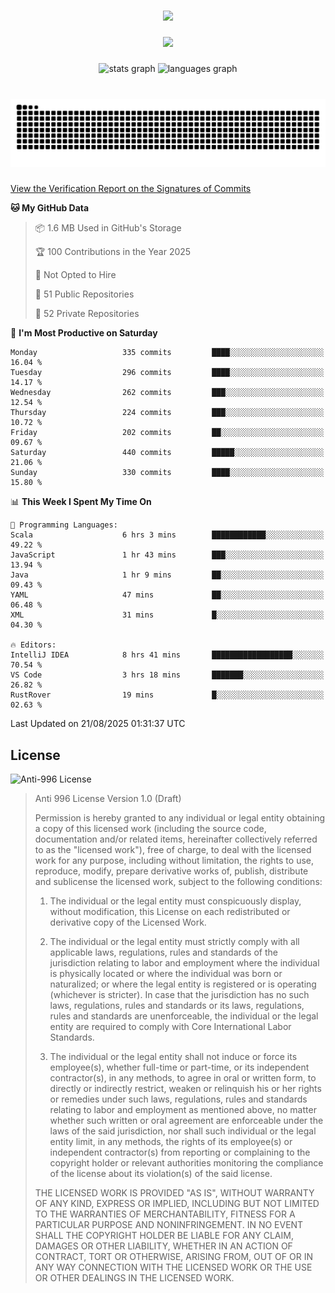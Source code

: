 ###

<div align="center">
  <img src="https://github-widgetbox.vercel.app/api/profile?username=kazutoiris&data=followers,repositories,stars,commits"  />
</div>

###

<div align="center">
  <img src="https://profile-counter.glitch.me/kazutoiris/count.svg?"  />
</div>

###

<div align="center">
  <img src="https://github-readme-stats.vercel.app/api?username=kazutoiris&hide_title=false&hide_rank=false&show_icons=true&include_all_commits=true&count_private=true&disable_animations=false&theme=default&locale=en&hide_border=false" height="150" alt="stats graph"  />
  <img src="https://github-readme-stats.vercel.app/api/top-langs?username=kazutoiris&locale=en&hide_title=false&layout=compact&card_width=320&langs_count=5&theme=default&hide_border=true" height="150" alt="languages graph"  />
</div>

###

<br clear="both">

<img src="https://raw.githubusercontent.com/kazutoiris/kazutoiris/output/snake.svg" alt="Snake animation" />

###

[View the Verification Report on the Signatures of Commits](https://github.com/kazutoiris/kazutoiris/actions/workflows/waka-readme.yml)

<!--START_SECTION:waka-->
**🐱 My GitHub Data** 

> 📦 1.6 MB Used in GitHub's Storage 
 > 
> 🏆 100 Contributions in the Year 2025
 > 
> 🚫 Not Opted to Hire
 > 
> 📜 51 Public Repositories 
 > 
> 🔑 52 Private Repositories 
 > 
📅 **I'm Most Productive on Saturday** 

```text
Monday                   335 commits         ████░░░░░░░░░░░░░░░░░░░░░   16.04 % 
Tuesday                  296 commits         ████░░░░░░░░░░░░░░░░░░░░░   14.17 % 
Wednesday                262 commits         ███░░░░░░░░░░░░░░░░░░░░░░   12.54 % 
Thursday                 224 commits         ███░░░░░░░░░░░░░░░░░░░░░░   10.72 % 
Friday                   202 commits         ██░░░░░░░░░░░░░░░░░░░░░░░   09.67 % 
Saturday                 440 commits         █████░░░░░░░░░░░░░░░░░░░░   21.06 % 
Sunday                   330 commits         ████░░░░░░░░░░░░░░░░░░░░░   15.80 % 
```


📊 **This Week I Spent My Time On** 

```text
💬 Programming Languages: 
Scala                    6 hrs 3 mins        ████████████░░░░░░░░░░░░░   49.22 % 
JavaScript               1 hr 43 mins        ███░░░░░░░░░░░░░░░░░░░░░░   13.94 % 
Java                     1 hr 9 mins         ██░░░░░░░░░░░░░░░░░░░░░░░   09.43 % 
YAML                     47 mins             ██░░░░░░░░░░░░░░░░░░░░░░░   06.48 % 
XML                      31 mins             █░░░░░░░░░░░░░░░░░░░░░░░░   04.30 % 

🔥 Editors: 
IntelliJ IDEA            8 hrs 41 mins       ██████████████████░░░░░░░   70.54 % 
VS Code                  3 hrs 18 mins       ███████░░░░░░░░░░░░░░░░░░   26.82 % 
RustRover                19 mins             █░░░░░░░░░░░░░░░░░░░░░░░░   02.63 % 
```


 Last Updated on 21/08/2025 01:31:37 UTC
<!--END_SECTION:waka-->

## License

![Anti-996 License](https://img.shields.io/badge/license-Anti--996%20License-blue)

>  Anti 996 License Version 1.0 (Draft)
>
>  Permission is hereby granted to any individual or legal entity obtaining a copy
>  of this licensed work (including the source code, documentation and/or related
>  items, hereinafter collectively referred to as the "licensed work"), free of
>  charge, to deal with the licensed work for any purpose, including without
>  limitation, the rights to use, reproduce, modify, prepare derivative works of,
>  publish, distribute and sublicense the licensed work, subject to the following
>  conditions:
>
> 1. The individual or the legal entity must conspicuously display, without
>       modification, this License on each redistributed or derivative copy of the
>       Licensed Work.
>
> 2. The individual or the legal entity must strictly comply with all applicable
>       laws, regulations, rules and standards of the jurisdiction relating to
>       labor and employment where the individual is physically located or where
>       the individual was born or naturalized; or where the legal entity is
>       registered or is operating (whichever is stricter). In case that the
>       jurisdiction has no such laws, regulations, rules and standards or its
>       laws, regulations, rules and standards are unenforceable, the individual
>       or the legal entity are required to comply with Core International Labor
>       Standards.
>
> 3. The individual or the legal entity shall not induce or force its
>       employee(s), whether full-time or part-time, or its independent
>       contractor(s), in any methods, to agree in oral or written form,
>       to directly or indirectly restrict, weaken or relinquish his or
>       her rights or remedies under such laws, regulations, rules and
>       standards relating to labor and employment as mentioned above,
>       no matter whether such written or oral agreement are enforceable
>       under the laws of the said jurisdiction, nor shall such individual
>       or the legal entity limit, in any methods, the rights of its employee(s)
>       or independent contractor(s) from reporting or complaining to the copyright
>       holder or relevant authorities monitoring the compliance of the license
>       about its violation(s) of the said license.
>
>  THE LICENSED WORK IS PROVIDED "AS IS", WITHOUT WARRANTY OF ANY KIND, EXPRESS OR
>  IMPLIED, INCLUDING BUT NOT LIMITED TO THE WARRANTIES OF MERCHANTABILITY, FITNESS
>  FOR A PARTICULAR PURPOSE AND NONINFRINGEMENT. IN NO EVENT SHALL THE COPYRIGHT
>  HOLDER BE LIABLE FOR ANY CLAIM, DAMAGES OR OTHER LIABILITY, WHETHER IN AN ACTION
>  OF CONTRACT, TORT OR OTHERWISE, ARISING FROM, OUT OF OR IN ANY WAY CONNECTION
>  WITH THE LICENSED WORK OR THE USE OR OTHER DEALINGS IN THE LICENSED WORK.
